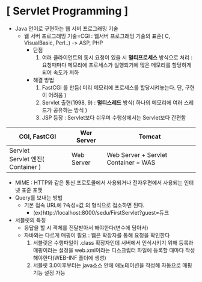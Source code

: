 # [ Servlet Programming ]

- Java 언어로 구현하는 웹 서버 프로그래밍 기술
  - 웹 서버 프로그래밍 기술=CGI : 웹서버 프로그래밍 기술의 표준( C, VisualBasic, Perl..) -> ASP, PHP
    - 단점
      1. 여러 클라이언트의  동시 요청이 있을 시 **멀티프로세스** 방식으로 처리 : 요청때마다 메모리에 프로세스가 실행되기에 많은 메모리를 할당하게 되어 속도가 저하
    - 해결 방법
      1. FastCGI 를 만듬( 미리 메모리에 프로세스를 할당시켜놓는다. 단, 구현이 어려움 )
      2. Servlet 출현(1998, 9) : **멀티스레드** 방식( 하나의 메모리에 여러 스레드가 공유하는 방식 )
      3. JSP 등장 : Servlet보다 쉬우며 수행상에서는 Servlet보다 간편함

| CGI, FastCGI                           | Wer Server | Tomcat                               |
| -------------------------------------- | ---------- | ------------------------------------ |
| Servlet<br />Servlet 엔진( Container ) | Web Server | Web Server + Servlet Container = WAS |

- MIME : HTTP와 같은 통신 프로토콜에서 사용되거나 전자우편에서 사용되는 인터넷 표준 포맷
- Query를 보내는 방법
  - 기본 접속 URL에 ?속성=값 의 형식으로 접소하면 된다.
    - (ex)http://localhost:8000/sedu/FirstServlet?guest=듀크
- 서블릿의 특징
  - 응답을 할 시 객체를 전달받아서 해야한다(변수에 담아서)
  - 자바와는 다르게 매핑이 필요 : 웹은 확장자를 통해 요청을 확인한다
    1. 서블릿은 수행파일이 .class 확장자인데 서버에서 인식시키기 위해 등록과 매핑이라는 설정을 web.xml이라는 디스크립터 파일에 등록할 때마다 작성해야한다(WEB-INF 폴더에 생성)
    2. 서블릿 3.0이후부터는 java소스 안에 애노테이션을 작성해 자동으로 매핑기능 설정 가능

